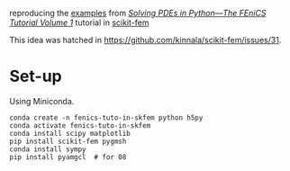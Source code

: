 reproducing the [examples](https://fenicsproject.org/pub/tutorial/python/vol1) from [_Solving PDEs in Python—The FEniCS Tutorial Volume 1_](https://fenicsproject.org/pub/tutorial/html/ftut1.html) tutorial in [scikit-fem](https://github.com/kinnala/scikit-fem)

This idea was hatched in https://github.com/kinnala/scikit-fem/issues/31.

# Set-up

Using Miniconda.

```shell
conda create -n fenics-tuto-in-skfem python h5py
conda activate fenics-tuto-in-skfem
conda install scipy matplotlib
pip install scikit-fem pygmsh 
conda install sympy
pip install pyamgcl  # for 08
```
